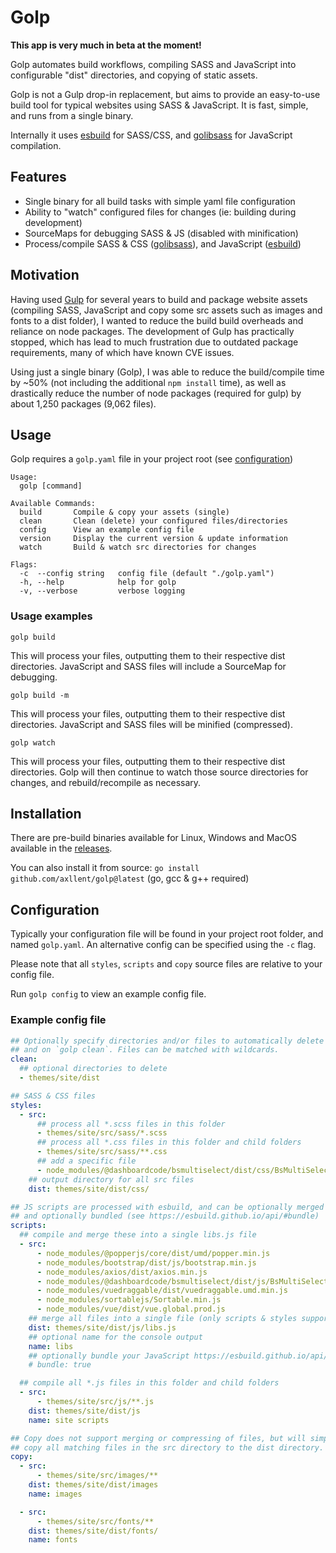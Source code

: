 # Golp

**This app is very much in beta at the moment!**

Golp automates build workflows, compiling SASS and JavaScript into configurable "dist" directories, and copying of static assets.

Golp is not a Gulp drop-in replacement, but aims to provide an easy-to-use build tool for typical websites using SASS & JavaScript. It is fast, simple, and runs from a single binary.

Internally it uses [esbuild](https://github.com/evanw/esbuild) for SASS/CSS, and [golibsass](https://github.com/bep/golibsass) for JavaScript compilation.


## Features

- Single binary for all build tasks with simple yaml file configuration
- Ability to "watch" configured files for changes (ie: building during development)
- SourceMaps for debugging SASS & JS (disabled with minification)
- Process/compile SASS & CSS ([golibsass](https://github.com/bep/golibsass)), and JavaScript ([esbuild](https://github.com/evanw/esbuild))


## Motivation

Having used [Gulp](https://gulpjs.com/) for several years to build and package website assets (compiling SASS, JavaScript and copy some src assets such as images and fonts to a dist folder), I wanted to reduce the build build overheads and reliance on node packages. The development of Gulp has practically stopped, which has lead to much frustration due to outdated package requirements, many of which have known CVE issues.

Using just a single binary (Golp), I was able to reduce the build/compile time by ~50% (not including the additional `npm install` time), as well as drastically reduce the number of node packages (required for gulp) by about 1,250 packages (9,062 files).


## Usage

Golp requires a `golp.yaml` file in your project root (see [configuration](#configuration))

```
Usage:
  golp [command]

Available Commands:
  build       Compile & copy your assets (single)
  clean       Clean (delete) your configured files/directories
  config      View an example config file
  version     Display the current version & update information
  watch       Build & watch src directories for changes

Flags:
  -c  --config string   config file (default "./golp.yaml")
  -h, --help            help for golp
  -v, --verbose         verbose logging
```


### Usage examples

```
golp build
```
This will process your files, outputting them to their respective dist directories. JavaScript and SASS files will include a SourceMap for debugging.

```
golp build -m
```
This will process your files, outputting them to their respective dist directories. JavaScript and SASS files will be minified (compressed).

```
golp watch
```
This will process your files, outputting them to their respective dist directories. Golp will then continue to watch those source directories for changes, and rebuild/recompile as necessary.


## Installation

There are pre-build binaries available for Linux, Windows and MacOS available in the [releases](https://github.com/axllent/golp/releases/latest).

You can also install it from source: `go install github.com/axllent/golp@latest` (go, gcc & g++ required)


## Configuration

Typically your configuration file will be found in your project root folder, and named `golp.yaml`. An alternative config can be specified using the `-c` flag.

Please note that all `styles`, `scripts` and `copy` source files are relative to your config file.

Run `golp config` to view an example config file.


### Example config file

```yaml
## Optionally specify directories and/or files to automatically delete on every build, 
## and on `golp clean`. Files can be matched with wildcards.
clean: 
  ## optional directories to delete
  - themes/site/dist

## SASS & CSS files
styles:
  - src:
      ## process all *.scss files in this folder
      - themes/site/src/sass/*.scss
      ## process all *.css files in this folder and child folders
      - themes/site/src/sass/**.css 
      ## add a specific file
      - node_modules/@dashboardcode/bsmultiselect/dist/css/BsMultiSelect.css
    ## output directory for all src files
    dist: themes/site/dist/css/

## JS scripts are processed with esbuild, and can be optionally merged into a single file,
## and optionally bundled (see https://esbuild.github.io/api/#bundle)
scripts:
  ## compile and merge these into a single libs.js file
  - src:
      - node_modules/@popperjs/core/dist/umd/popper.min.js
      - node_modules/bootstrap/dist/js/bootstrap.min.js
      - node_modules/axios/dist/axios.min.js
      - node_modules/@dashboardcode/bsmultiselect/dist/js/BsMultiSelect.min.js
      - node_modules/vuedraggable/dist/vuedraggable.umd.min.js
      - node_modules/sortablejs/Sortable.min.js
      - node_modules/vue/dist/vue.global.prod.js
    ## merge all files into a single file (only scripts & styles supported)
    dist: themes/site/dist/js/libs.js 
    ## optional name for the console output
    name: libs
    ## optionally bundle your JavaScript https://esbuild.github.io/api/#bundle 
    # bundle: true

  ## compile all *.js files in this folder and child folders
  - src:
      - themes/site/src/js/**.js
    dist: themes/site/dist/js
    name: site scripts

## Copy does not support merging or compressing of files, but will simply
## copy all matching files in the src directory to the dist directory.
copy:
  - src:
      - themes/site/src/images/**
    dist: themes/site/dist/images
    name: images

  - src: 
      - themes/site/src/fonts/**
    dist: themes/site/dist/fonts/
    name: fonts
```
